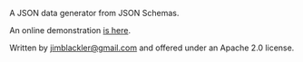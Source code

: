 A JSON data generator from JSON Schemas.

An online demonstration [is here](https://tryjsonschematypes.appspot.com/#generate).

Written by jimblackler@gmail.com and offered under an Apache 2.0 license.
